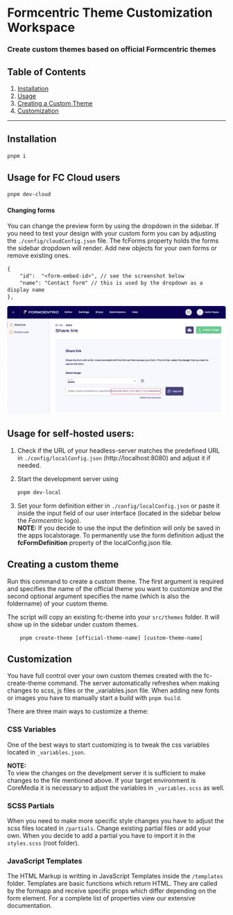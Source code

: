 # Formcentric Theme Customization Workspace

### Create custom themes based on official Formcentric themes

## Table of Contents
1. [Installation](#installation)
2. [Usage](#usage)
3. [Creating a Custom Theme](#creating-a-custom-theme)
4. [Customization](#customization)

---
## Installation

```bash
pnpm i
```

## Usage for FC Cloud users
```bash
pnpm dev-cloud
```
#### Changing forms
You can change the preview form by using the dropdown in the sidebar. If you need to test your design with your custom form you can by adjusting the ```./config/cloudConfig.json``` file. The fcForms property holds the forms the sidebar dropdown will render. Add new objects for your own forms or remove existing ones.

```
{
    "id":  "<form-embed-id>", // see the screenshot below 
    "name": "Contact form" // this is used by the dropdown as a display name
},        
```

<img src="./assets/embed-id.png" alt="finding a form embed-id in the fc-cloud" width="800"/>


## Usage for self-hosted users:
1. Check if the URL of your headless-server matches the predefined URL in ```./config/localConfig.json``` (http://localhost:8080) and adjust it if needed.

2. Start the development server using

    ```bash
    pnpm dev-local
    ```
3. Set your form definition either in ```./config/localConfig.json``` or paste it inside the input field of our user interface (located in the sidebar below the *Formcentric* logo). <br>**NOTE:** If you decide to use the input the definition will only be saved in the apps localstorage. To permanently use the form definition adjust the **fcFormDefinition** property of the localConfig.json file.

## Creating a custom theme
Run this command to create a custom theme. The first argument is required and specifies the name of the official theme you want to customize and the second optional argument specifies the name (which is also the foldername) of your custom theme. 


The script will copy an existing fc-theme into your ```src/themes``` folder. It will show up in the sidebar under custom themes.

```
    pnpm create-theme [official-theme-name] [custom-theme-name]
```

## Customization
You have full control over your own custom themes created with the fc-create-theme command. The server automatically refreshes when making changes to scss, js files or the _variables.json file. When adding new fonts or images you have to manually start a build with ```pnpm build```.

There are three main ways to customize a theme:

### CSS Variables
One of the best ways to start customizing is to tweak the css variables located in ```_variables.json```. 

**NOTE:** <br>
To view the changes on the develpment server it is sufficient to make changes to the file mentioned above. If your target environment is CoreMedia it is necessary to adjust the variables in ```_variables.scss``` as well.

### SCSS Partials
When you need to make more specific style changes you have to adjust the scss files located in ```/partials```. Change existing partial files or add your own. When you decide to add a partial you have to import it in the ```styles.scss``` (root folder).

### JavaScript Templates
The HTML Markup is writting in JavaScript Templates inside the ```/templates``` folder. 
Templates are basic functions which return HTML. They are called by the formapp and receive specific props which differ depending on the form element. For a complete list of properties view our extensive documentation.
